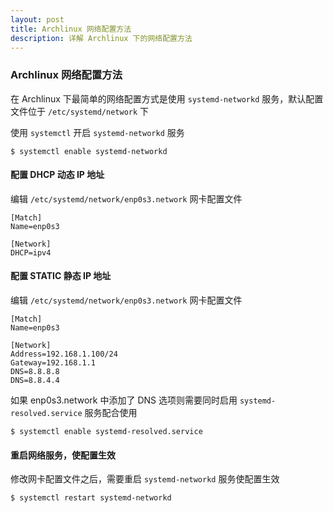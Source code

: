 ```yaml
---
layout: post
title: Archlinux 网络配置方法
description: 详解 Archlinux 下的网络配置方法
---
```


### Archlinux 网络配置方法

在 Archlinux 下最简单的网络配置方式是使用 `systemd-networkd` 服务，默认配置文件位于 `/etc/systemd/network` 下

使用 `systemctl` 开启 `systemd-networkd` 服务

```
$ systemctl enable systemd-networkd
```

#### 配置 DHCP 动态 IP 地址

编辑 `/etc/systemd/network/enp0s3.network` 网卡配置文件

```
[Match]
Name=enp0s3

[Network]
DHCP=ipv4
```

#### 配置 STATIC 静态 IP 地址

编辑 `/etc/systemd/network/enp0s3.network` 网卡配置文件

```
[Match]
Name=enp0s3

[Network]
Address=192.168.1.100/24
Gateway=192.168.1.1
DNS=8.8.8.8
DNS=8.8.4.4
```

如果 enp0s3.network 中添加了 DNS 选项则需要同时启用 `systemd-resolved.service` 服务配合使用

```
$ systemctl enable systemd-resolved.service
```

#### 重启网络服务，使配置生效

修改网卡配置文件之后，需要重启 `systemd-networkd` 服务使配置生效

```
$ systemctl restart systemd-networkd
```
